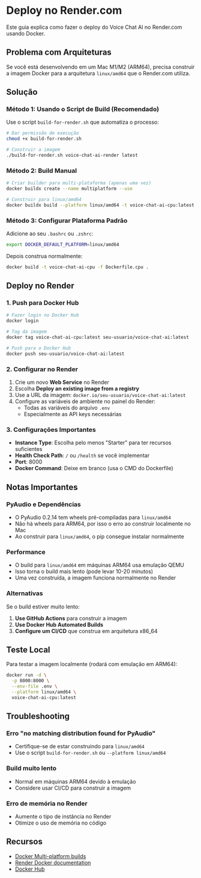 # Deploy no Render.com

Este guia explica como fazer o deploy do Voice Chat AI no Render.com usando Docker.

## Problema com Arquiteturas

Se você está desenvolvendo em um Mac M1/M2 (ARM64), precisa construir a imagem Docker para a arquitetura `linux/amd64` que o Render.com utiliza.

## Solução

### Método 1: Usando o Script de Build (Recomendado)

Use o script `build-for-render.sh` que automatiza o processo:

```bash
# Dar permissão de execução
chmod +x build-for-render.sh

# Construir a imagem
./build-for-render.sh voice-chat-ai-render latest
```

### Método 2: Build Manual

```bash
# Criar builder para multi-plataforma (apenas uma vez)
docker buildx create --name multiplatform --use

# Construir para linux/amd64
docker buildx build --platform linux/amd64 -t voice-chat-ai-cpu:latest -f Dockerfile.cpu --load .
```

### Método 3: Configurar Plataforma Padrão

Adicione ao seu `.bashrc` ou `.zshrc`:

```bash
export DOCKER_DEFAULT_PLATFORM=linux/amd64
```

Depois construa normalmente:

```bash
docker build -t voice-chat-ai-cpu -f Dockerfile.cpu .
```

## Deploy no Render

### 1. Push para Docker Hub

```bash
# Fazer login no Docker Hub
docker login

# Tag da imagem
docker tag voice-chat-ai-cpu:latest seu-usuario/voice-chat-ai:latest

# Push para o Docker Hub
docker push seu-usuario/voice-chat-ai:latest
```

### 2. Configurar no Render

1. Crie um novo **Web Service** no Render
2. Escolha **Deploy an existing image from a registry**
3. Use a URL da imagem: `docker.io/seu-usuario/voice-chat-ai:latest`
4. Configure as variáveis de ambiente no painel do Render:
   - Todas as variáveis do arquivo `.env`
   - Especialmente as API keys necessárias

### 3. Configurações Importantes

- **Instance Type**: Escolha pelo menos "Starter" para ter recursos suficientes
- **Health Check Path**: `/` ou `/health` se você implementar
- **Port**: 8000
- **Docker Command**: Deixe em branco (usa o CMD do Dockerfile)

## Notas Importantes

### PyAudio e Dependências

- O PyAudio 0.2.14 tem wheels pré-compiladas para `linux/amd64`
- Não há wheels para ARM64, por isso o erro ao construir localmente no Mac
- Ao construir para `linux/amd64`, o pip consegue instalar normalmente

### Performance

- O build para `linux/amd64` em máquinas ARM64 usa emulação QEMU
- Isso torna o build mais lento (pode levar 10-20 minutos)
- Uma vez construída, a imagem funciona normalmente no Render

### Alternativas

Se o build estiver muito lento:

1. **Use GitHub Actions** para construir a imagem
2. **Use Docker Hub Automated Builds**
3. **Configure um CI/CD** que construa em arquitetura x86_64

## Teste Local

Para testar a imagem localmente (rodará com emulação em ARM64):

```bash
docker run -d \
  -p 8000:8000 \
  --env-file .env \
  --platform linux/amd64 \
  voice-chat-ai-cpu:latest
```

## Troubleshooting

### Erro "no matching distribution found for PyAudio"

- Certifique-se de estar construindo para `linux/amd64`
- Use o script `build-for-render.sh` ou `--platform linux/amd64`

### Build muito lento

- Normal em máquinas ARM64 devido à emulação
- Considere usar CI/CD para construir a imagem

### Erro de memória no Render

- Aumente o tipo de instância no Render
- Otimize o uso de memória no código

## Recursos

- [Docker Multi-platform builds](https://docs.docker.com/build/building/multi-platform/)
- [Render Docker documentation](https://render.com/docs/docker)
- [Docker Hub](https://hub.docker.com/)